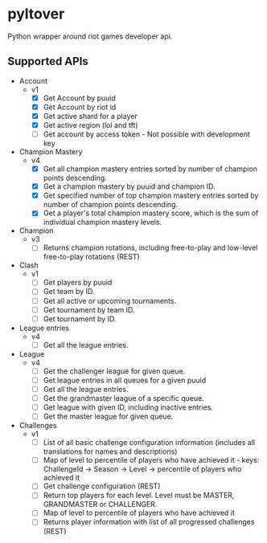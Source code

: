 # pyltover

Python wrapper around riot games developer api.

## Supported APIs

* Account
    * v1
        - [x] Get Account by puuid
        - [x] Get Account by riot id
        - [x] Get active shard for a player
        - [x] Get active region (lol and tft)
        - [ ] Get account by access token - Not possible with development key
* Champion Mastery
    * v4
        - [x] Get all champion mastery entries sorted by number of champion points descending.
        - [x] Get a champion mastery by puuid and champion ID.
        - [x] Get specified number of top champion mastery entries sorted by number of champion points descending.
        - [x] Get a player's total champion mastery score, which is the sum of individual champion mastery levels.
* Champion
    * v3
        - [ ] Returns champion rotations, including free-to-play and low-level free-to-play rotations (REST)
* Clash
    * v1
        - [ ] Get players by puuid
        - [ ] Get team by ID.
        - [ ] Get all active or upcoming tournaments.
        - [ ] Get tournament by team ID.
        - [ ] Get tournament by ID.
* League entries
    * v4
        - [ ] Get all the league entries.
* League
    * v4
        - [ ] Get the challenger league for given queue.
        - [ ] Get league entries in all queues for a given puuid
        - [ ] Get all the league entries.
        - [ ] Get the grandmaster league of a specific queue.
        - [ ] Get league with given ID, including inactive entries.
        - [ ] Get the master league for given queue.
* Challenges
    * v1
        - [ ] List of all basic challenge configuration information (includes all translations for names and descriptions)
        - [ ] Map of level to percentile of players who have achieved it - keys: ChallengeId -> Season -> Level -> percentile of players who achieved it
        - [ ] Get challenge configuration (REST)
        - [ ] Return top players for each level. Level must be MASTER, GRANDMASTER or CHALLENGER.
        - [ ] Map of level to percentile of players who have achieved it
        - [ ] Returns player information with list of all progressed challenges (REST)